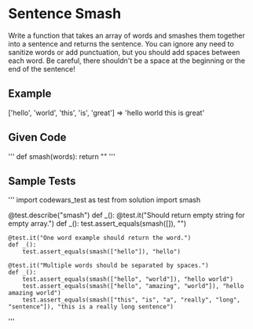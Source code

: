 # Sentence Smash

Write a function that takes an array of words and smashes them together into a sentence and returns the sentence. You can ignore any need to sanitize words or add punctuation, but you should add spaces between each word. Be careful, there shouldn't be a space at the beginning or the end of the sentence!

## Example

['hello', 'world', 'this', 'is', 'great']  =>  'hello world this is great'

## Given Code

'''
def smash(words):
    return ""
'''

## Sample Tests

'''
import codewars_test as test
from solution import smash

@test.describe("smash")
def _():
    @test.it("Should return empty string for empty array.")
    def _():
        test.assert_equals(smash([]), "")
        
    @test.it("One word example should return the word.")
    def _():
        test.assert_equals(smash(["hello"]), "hello")
        
    @test.it("Multiple words should be separated by spaces.")
    def _():
        test.assert_equals(smash(["hello", "world"]), "hello world")
        test.assert_equals(smash(["hello", "amazing", "world"]), "hello amazing world")
        test.assert_equals(smash(["this", "is", "a", "really", "long", "sentence"]), "this is a really long sentence")
'''
